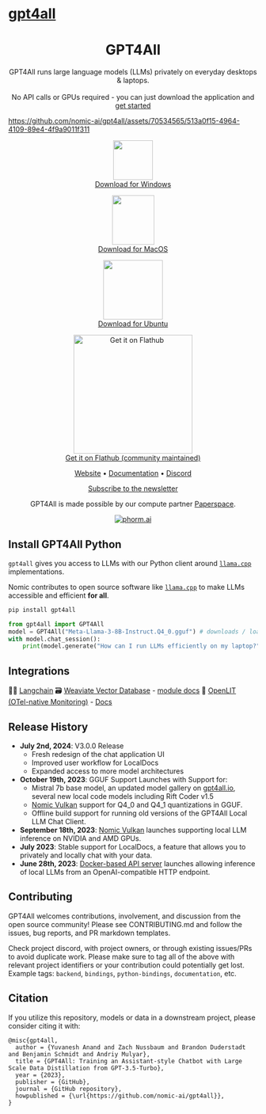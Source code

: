 # [gpt4all](https://github.com/nomic-ai/gpt4all)

<h1 align="center">GPT4All</h1>

<p align="center">GPT4All runs large language models (LLMs) privately on everyday desktops & laptops. <br> <br> No API calls or GPUs required - you can just download the application and <a href="https://docs.gpt4all.io/gpt4all_desktop/quickstart.html#quickstart">get started</a>

https://github.com/nomic-ai/gpt4all/assets/70534565/513a0f15-4964-4109-89e4-4f9a9011f311

<p align="center">
  <a href="https://gpt4all.io/installers/gpt4all-installer-win64.exe">
    <img src="gpt4all-bindings/python/docs/assets/windows.png" width="80" height="80"><br>
    Download for Windows
  </a>
</p>

<p align="center">
  <a href="https://gpt4all.io/installers/gpt4all-installer-darwin.dmg">
    <img src="gpt4all-bindings/python/docs/assets/mac.png" width="85" height="100"><br>
    Download for MacOS
  </a>
</p>

<p align="center">
  <a href="https://gpt4all.io/installers/gpt4all-installer-linux.run">
    <img src="gpt4all-bindings/python/docs/assets/ubuntu.svg" width="120" height="120"><br>
    Download for Ubuntu
  </a>
</p>

<p align="center">
  <a href='https://flathub.org/apps/io.gpt4all.gpt4all'>
    <img width='240' alt='Get it on Flathub' src='https://flathub.org/api/badge?locale=en'><br>
    Get it on Flathub (community maintained)
  </a>
</p>

<p align="center">
  <a href="https://gpt4all.io">Website</a> &bull; <a href="https://docs.gpt4all.io">Documentation</a> &bull; <a href="https://discord.gg/mGZE39AS3e">Discord</a>
</p>
<p align="center">
  <a href="https://forms.nomic.ai/gpt4all-release-notes-signup">Subscribe to the newsletter</a>
</p>
<p align="center">
GPT4All is made possible by our compute partner <a href="https://www.paperspace.com/">Paperspace</a>.
</p>
<p align="center">
 <a href="https://www.phorm.ai/query?projectId=755eecd3-24ad-49cc-abf4-0ab84caacf63"><img src="https://img.shields.io/badge/Phorm-Ask_AI-%23F2777A.svg" alt="phorm.ai"></a>
</p>

## Install GPT4All Python

`gpt4all` gives you access to LLMs with our Python client around [`llama.cpp`](https://github.com/ggerganov/llama.cpp) implementations. 

Nomic contributes to open source software like [`llama.cpp`](https://github.com/ggerganov/llama.cpp) to make LLMs accessible and efficient **for all**.

```bash
pip install gpt4all
```

```python
from gpt4all import GPT4All
model = GPT4All("Meta-Llama-3-8B-Instruct.Q4_0.gguf") # downloads / loads a 4.66GB LLM
with model.chat_session():
    print(model.generate("How can I run LLMs efficiently on my laptop?", max_tokens=1024))
```


## Integrations

:parrot::link: [Langchain](https://python.langchain.com/v0.2/docs/integrations/providers/gpt4all/)
:card_file_box: [Weaviate Vector Database](https://github.com/weaviate/weaviate) - [module docs](https://weaviate.io/developers/weaviate/modules/retriever-vectorizer-modules/text2vec-gpt4all)
:telescope: [OpenLIT (OTel-native Monitoring)](https://github.com/openlit/openlit) - [Docs](https://docs.openlit.io/latest/integrations/gpt4all)

## Release History
- **July 2nd, 2024**: V3.0.0 Release
    - Fresh redesign of the chat application UI
    - Improved user workflow for LocalDocs
    - Expanded access to more model architectures
- **October 19th, 2023**: GGUF Support Launches with Support for:
    - Mistral 7b base model, an updated model gallery on [gpt4all.io](https://gpt4all.io), several new local code models including Rift Coder v1.5
    - [Nomic Vulkan](https://blog.nomic.ai/posts/gpt4all-gpu-inference-with-vulkan) support for Q4\_0 and Q4\_1 quantizations in GGUF.
    - Offline build support for running old versions of the GPT4All Local LLM Chat Client.
- **September 18th, 2023**: [Nomic Vulkan](https://blog.nomic.ai/posts/gpt4all-gpu-inference-with-vulkan) launches supporting local LLM inference on NVIDIA and AMD GPUs.
- **July 2023**: Stable support for LocalDocs, a feature that allows you to privately and locally chat with your data.
- **June 28th, 2023**: [Docker-based API server] launches allowing inference of local LLMs from an OpenAI-compatible HTTP endpoint.

[Docker-based API server]: https://github.com/nomic-ai/gpt4all/tree/cef74c2be20f5b697055d5b8b506861c7b997fab/gpt4all-api

## Contributing
GPT4All welcomes contributions, involvement, and discussion from the open source community!
Please see CONTRIBUTING.md and follow the issues, bug reports, and PR markdown templates.

Check project discord, with project owners, or through existing issues/PRs to avoid duplicate work.
Please make sure to tag all of the above with relevant project identifiers or your contribution could potentially get lost.
Example tags: `backend`, `bindings`, `python-bindings`, `documentation`, etc.

## Citation

If you utilize this repository, models or data in a downstream project, please consider citing it with:
```
@misc{gpt4all,
  author = {Yuvanesh Anand and Zach Nussbaum and Brandon Duderstadt and Benjamin Schmidt and Andriy Mulyar},
  title = {GPT4All: Training an Assistant-style Chatbot with Large Scale Data Distillation from GPT-3.5-Turbo},
  year = {2023},
  publisher = {GitHub},
  journal = {GitHub repository},
  howpublished = {\url{https://github.com/nomic-ai/gpt4all}},
}
```
